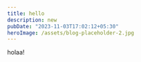 ```yaml
---
title: hello
description: new
pubDate: "2023-11-03T17:02:12+05:30"
heroImage: /assets/blog-placeholder-2.jpg
---
```


holaa!
